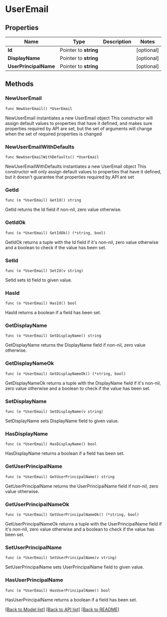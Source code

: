 # UserEmail

## Properties

Name | Type | Description | Notes
------------ | ------------- | ------------- | -------------
**Id** | Pointer to **string** |  | [optional] 
**DisplayName** | Pointer to **string** |  | [optional] 
**UserPrincipalName** | Pointer to **string** |  | [optional] 

## Methods

### NewUserEmail

`func NewUserEmail() *UserEmail`

NewUserEmail instantiates a new UserEmail object
This constructor will assign default values to properties that have it defined,
and makes sure properties required by API are set, but the set of arguments
will change when the set of required properties is changed

### NewUserEmailWithDefaults

`func NewUserEmailWithDefaults() *UserEmail`

NewUserEmailWithDefaults instantiates a new UserEmail object
This constructor will only assign default values to properties that have it defined,
but it doesn't guarantee that properties required by API are set

### GetId

`func (o *UserEmail) GetId() string`

GetId returns the Id field if non-nil, zero value otherwise.

### GetIdOk

`func (o *UserEmail) GetIdOk() (*string, bool)`

GetIdOk returns a tuple with the Id field if it's non-nil, zero value otherwise
and a boolean to check if the value has been set.

### SetId

`func (o *UserEmail) SetId(v string)`

SetId sets Id field to given value.

### HasId

`func (o *UserEmail) HasId() bool`

HasId returns a boolean if a field has been set.

### GetDisplayName

`func (o *UserEmail) GetDisplayName() string`

GetDisplayName returns the DisplayName field if non-nil, zero value otherwise.

### GetDisplayNameOk

`func (o *UserEmail) GetDisplayNameOk() (*string, bool)`

GetDisplayNameOk returns a tuple with the DisplayName field if it's non-nil, zero value otherwise
and a boolean to check if the value has been set.

### SetDisplayName

`func (o *UserEmail) SetDisplayName(v string)`

SetDisplayName sets DisplayName field to given value.

### HasDisplayName

`func (o *UserEmail) HasDisplayName() bool`

HasDisplayName returns a boolean if a field has been set.

### GetUserPrincipalName

`func (o *UserEmail) GetUserPrincipalName() string`

GetUserPrincipalName returns the UserPrincipalName field if non-nil, zero value otherwise.

### GetUserPrincipalNameOk

`func (o *UserEmail) GetUserPrincipalNameOk() (*string, bool)`

GetUserPrincipalNameOk returns a tuple with the UserPrincipalName field if it's non-nil, zero value otherwise
and a boolean to check if the value has been set.

### SetUserPrincipalName

`func (o *UserEmail) SetUserPrincipalName(v string)`

SetUserPrincipalName sets UserPrincipalName field to given value.

### HasUserPrincipalName

`func (o *UserEmail) HasUserPrincipalName() bool`

HasUserPrincipalName returns a boolean if a field has been set.


[[Back to Model list]](../README.md#documentation-for-models) [[Back to API list]](../README.md#documentation-for-api-endpoints) [[Back to README]](../README.md)


